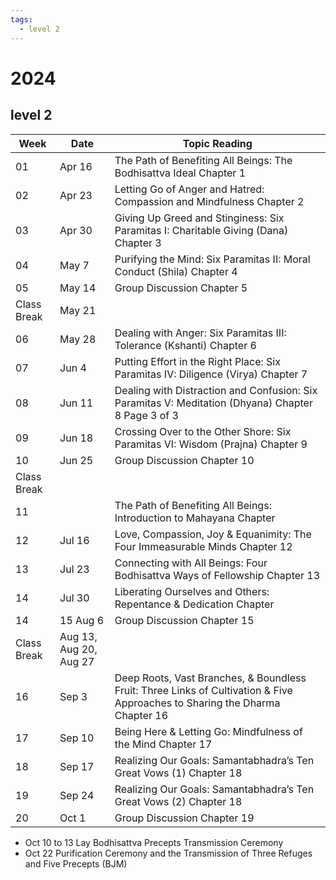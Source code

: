 ```yaml
---
tags:
  - level 2 
---
```

# 2024

## level 2

Week        | Date                   | Topic Reading
------------|------------------------|----------------------------------------------------------------------------------------------------------------------------
01          | Apr 16                 | The Path of Benefiting All Beings: The Bodhisattva Ideal Chapter 1
02          | Apr 23                 | Letting Go of Anger and Hatred: Compassion and Mindfulness Chapter 2
03          | Apr 30                 | Giving Up Greed and Stinginess: Six Paramitas I: Charitable Giving (Dana) Chapter 3
04          | May 7                  | Purifying the Mind: Six Paramitas II: Moral Conduct (Shila) Chapter 4
05          | May 14                 | Group Discussion Chapter 5
Class Break | May 21                 |
06          | May 28                 | Dealing with Anger: Six Paramitas III: Tolerance (Kshanti) Chapter 6
07          | Jun 4                  | Putting Effort in the Right Place: Six Paramitas IV: Diligence (Virya) Chapter 7
08          | Jun 11                 | Dealing with Distraction and Confusion: Six Paramitas V: Meditation (Dhyana) Chapter 8 Page 3 of 3
09          | Jun 18                 | Crossing Over to the Other Shore: Six Paramitas VI: Wisdom (Prajna) Chapter 9
10          | Jun 25                 | Group Discussion Chapter 10
Class Break |                        |
11          |                        | The Path of Benefiting All Beings: Introduction to Mahayana Chapter
12          | Jul 16                 | Love, Compassion, Joy & Equanimity: The Four Immeasurable Minds Chapter 12
13          | Jul 23                 | Connecting with All Beings: Four Bodhisattva Ways of Fellowship Chapter 13
14          | Jul 30                 | Liberating Ourselves and Others: Repentance & Dedication Chapter
14          | 15 Aug 6               | Group Discussion Chapter 15
Class Break | Aug 13, Aug 20, Aug 27 |
16          | Sep 3                  | Deep Roots, Vast Branches, & Boundless Fruit: Three Links of Cultivation & Five Approaches to Sharing the Dharma Chapter 16
17          | Sep 10                 | Being Here & Letting Go: Mindfulness of the Mind Chapter 17
18          | Sep 17                 | Realizing Our Goals: Samantabhadra’s Ten Great Vows (1) Chapter 18
19          | Sep 24                 | Realizing Our Goals: Samantabhadra’s Ten Great Vows (2) Chapter 18
20          | Oct 1                  | Group Discussion Chapter 19

- Oct 10 to 13 Lay Bodhisattva Precepts Transmission Ceremony
- Oct 22 Purification Ceremony and the Transmission of Three Refuges and Five Precepts (BJM)
